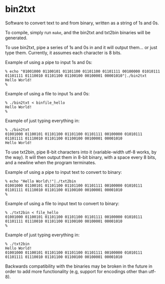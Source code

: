 # bin2txt
Software to convert text to and from binary, written as a string of 1s and 0s.

To compile, simply run `make`, and the bin2txt and txt2bin binaries will be generated. 

To use bin2txt, pipe a series of 1s and 0s in and it will output them… or just type them. Currently, it assumes each character is 8 bits.

Example of using a pipe to input 1s and 0s:

```
% echo "01001000 01100101 01101100 01101100 01101111 00100000 01010111 01101111 01110010 01101100 01100100 00100001 00001010"|./bin2txt
Hello World!
%
```

Example of using a file to input 1s and 0s:

```
% ./bin2txt < binfile_hello
Hello World!
%
```

Example of just typing everything in:

```
% ./bin2txt
01001000 01100101 01101100 01101100 01101111 00100000 01010111 01101111 01110010 01101100 01100100 00100001 00001010
Hello World!

```

To use txt2bin, pipe 8-bit characters into it (variable-width utf-8 works, by the way). It will then output them in 8-bit binary, with a space every 8 bits, and a newline when the program terminates.

Example of using a pipe to input text to convert to binary:

```
% echo "Hello World\!"|./txt2bin
01001000 01100101 01101100 01101100 01101111 00100000 01010111 01101111 01110010 01101100 01100100 00100001 00001010
%
```

Example of using a file to input text to convert to binary:

```
% ./txt2bin < file_hello
01001000 01100101 01101100 01101100 01101111 00100000 01010111 01101111 01110010 01101100 01100100 00100001 00001010
%
```

Example of just typing everything in: 

```
% ./txt2bin
Hello World!
01001000 01100101 01101100 01101100 01101111 00100000 01010111 01101111 01110010 01101100 01100100 00100001 00001010 

```

Backwards compatibility with the binaries may be broken in the future in order to add more functionality (e.g, support for encodings other than utf-8). 